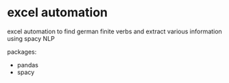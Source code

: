 # excel automation
excel automation to find german finite verbs and extract various information using spacy NLP

packages:
* pandas
* spacy

